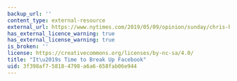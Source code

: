 ```yaml
---
backup_url: ''
content_type: external-resource
external_url: https://www.nytimes.com/2019/05/09/opinion/sunday/chris-hughes-facebook-zuckerberg.html
has_external_licence_warning: true
has_external_license_warning: true
is_broken: ''
license: https://creativecommons.org/licenses/by-nc-sa/4.0/
title: "It\u2019s Time to Break Up Facebook"
uid: 3f398af7-5818-4798-a6a6-658fab06e944
---
```

